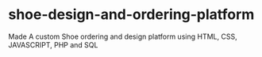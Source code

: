 # shoe-design-and-ordering-platform
Made A custom Shoe ordering and design platform using HTML, CSS, JAVASCRIPT, PHP and SQL
